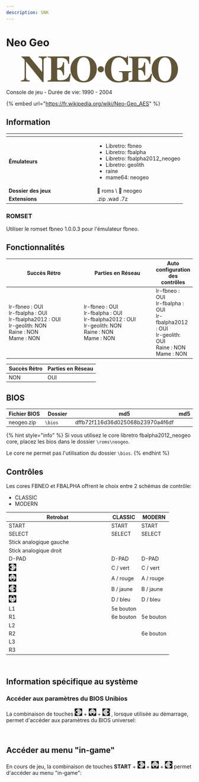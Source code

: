 ```yaml
---
description: SNK
---
```


# Neo Geo

<div align="left">

<figure><img src="https://raw.githubusercontent.com/fabricecaruso/es-theme-carbon/52ff37c9e265587d006945a2ba695b5a962b3a3d/art/logos/neogeo.svg" alt=""><figcaption></figcaption></figure>

</div>

Console de jeu - Durée de vie: 1990 - 2004

{% embed url="https://fr.wikipedia.org/wiki/Neo-Geo_AES" %}

## Information

<table data-header-hidden><thead><tr><th width="224"></th><th></th></tr></thead><tbody><tr><td><strong>Émulateurs</strong></td><td><ul><li>Libretro: fbneo</li><li>Libretro: fbalpha</li><li>Libretro: fbalpha2012_neogeo</li><li>Libretro: geolith</li><li>raine</li><li>mame64: neogeo</li></ul></td></tr><tr><td><strong>Dossier des jeux</strong></td><td><span data-gb-custom-inline data-tag="emoji" data-code="1f4c2">📂</span> roms \ <span data-gb-custom-inline data-tag="emoji" data-code="1f4c2">📂</span> neogeo</td></tr><tr><td><strong>Extensions</strong></td><td>.zip .wad .7z</td></tr></tbody></table>

### ROMSET&#x20;

Utiliser le romset fbneo 1.0.0.3 pour l'émulateur fbneo.

## Fonctionnalités

<table><thead><tr><th width="256">Succès Rétro</th><th width="243">Parties en Réseau</th><th>Auto configuration des contrôles</th></tr></thead><tbody><tr><td>lr-fbneo : OUI<br>lr-fbalpha : OUI<br>lr-fbalpha2012 : OUI<br>lr-geolith: NON<br>Raine : NON<br>Mame : NON</td><td>lr-fbneo : OUI<br>lr-fbalpha : OUI<br>lr-fbalpha2012 : OUI<br>lr-geolith: NON<br>Raine : NON<br>Mame : NON</td><td>lr-fbneo : OUI<br>lr-fbalpha : OUI<br>lr-fbalpha2012 : OUI<br>lr-geolith: OUI<br>Raine : NON<br>Mame : NON</td></tr></tbody></table>

| Succès Rétro | Parties en Réseau |
| ------------ | ----------------- |
| NON          | OUI               |

## BIOS

<table><thead><tr><th width="161">Fichier BIOS</th><th width="179">Dossier</th><th>md5</th><th data-hidden>md5</th></tr></thead><tbody><tr><td>neogeo.zip</td><td><code>\bios</code></td><td>dffb72f116d36d025068b23970a4f6df</td><td></td></tr></tbody></table>

{% hint style="info" %}
Si vous utilisez le core libretro fbalpha2012\_neogeo core, placez les bios dans le dossier  `\roms\neogeo`.

Le core ne permet pas l'utilisation du dossier `\bios`.
{% endhint %}

## Contrôles

Les cores FBNEO et FBALPHA offrent le choix entre 2 schémas de contrôle:

* CLASSIC
* MODERN

<table><thead><tr><th width="263">Retrobat</th><th>CLASSIC</th><th>MODERN</th></tr></thead><tbody><tr><td>START</td><td>START</td><td>START</td></tr><tr><td>SELECT</td><td>SELECT</td><td>SELECT</td></tr><tr><td>Stick analogique gauche</td><td></td><td></td></tr><tr><td>Stick analogique droit</td><td></td><td></td></tr><tr><td>D-PAD</td><td>D-PAD</td><td>D-PAD</td></tr><tr><td><img src="../../../../.gitbook/assets/image (32).png" alt=""></td><td>C / vert</td><td>C / vert</td></tr><tr><td><img src="../../../../.gitbook/assets/image (19).png" alt=""></td><td>A / rouge</td><td>A / rouge</td></tr><tr><td><img src="../../../../.gitbook/assets/image (6).png" alt=""></td><td>B / jaune</td><td>B / jaune</td></tr><tr><td><img src="../../../../.gitbook/assets/image (34).png" alt=""></td><td>D / bleu</td><td>D / bleu</td></tr><tr><td>L1</td><td>5e bouton</td><td></td></tr><tr><td>R1</td><td>6e bouton</td><td>5e bouton</td></tr><tr><td>L2</td><td></td><td></td></tr><tr><td>R2</td><td></td><td>6e bouton</td></tr><tr><td>L3</td><td></td><td></td></tr><tr><td>R3</td><td></td><td></td></tr></tbody></table>

<div align="left">

<figure><img src="https://i.imgur.com/6BAcHeJ.png" alt=""><figcaption></figcaption></figure>

</div>

## Information spécifique au système

### Accéder aux paramètres du BIOS Unibios

La combinaison de touches ![](<../../../../.gitbook/assets/image (32).png>) + ![](<../../../../.gitbook/assets/image (19).png>) + ![](<../../../../.gitbook/assets/image (6).png>) , lorsque utilisée au démarrage, permet d'accéder aux paramètres du BIOS universel:

<div align="left">

<figure><img src="https://i.imgur.com/zdbCnw5.png" alt=""><figcaption></figcaption></figure>

</div>

## Accéder au menu "in-game"

En cours de jeu, la combinaison de touches **START** + ![](<../../../../.gitbook/assets/image (32).png>) + ![](<../../../../.gitbook/assets/image (19).png>) + ![](<../../../../.gitbook/assets/image (6).png>) permet d'accéder au menu "in-game":

<div align="left">

<figure><img src="https://i.imgur.com/7SlsT4U.png" alt=""><figcaption></figcaption></figure>

</div>
